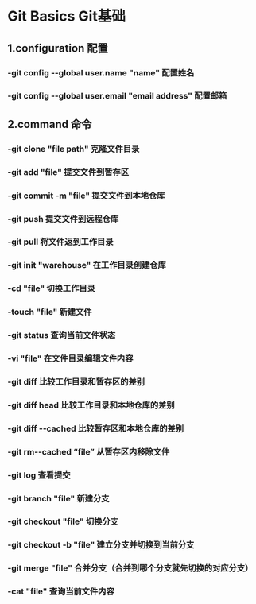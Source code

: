 # Git Basics Git基础
## 1.configuration 配置
### -git config --global user.name "name" 配置姓名
### -git config --global user.email "email address" 配置邮箱
## 2.command 命令
### -git clone "file path" 克隆文件目录
### -git add "file" 提交文件到暂存区
### -git commit -m "file" 提交文件到本地仓库
### -git push 提交文件到远程仓库
### -git pull 将文件返到工作目录
### -git init "warehouse" 在工作目录创建仓库
### -cd "file" 切换工作目录
### -touch "file" 新建文件
### -git status 查询当前文件状态
### -vi "file" 在文件目录编辑文件内容
### -git diff 比较工作目录和暂存区的差别
### -git diff head 比较工作目录和本地仓库的差别
### -git diff --cached 比较暂存区和本地仓库的差别
### -git rm--cached “file” 从暂存区内移除文件
### -git log 查看提交
### -git branch "file" 新建分支
### -git checkout "file" 切换分支
### -git checkout -b "file" 建立分支并切换到当前分支
### -git merge "file" 合并分支（合并到哪个分支就先切换的对应分支）
### -cat "file" 查询当前文件内容
